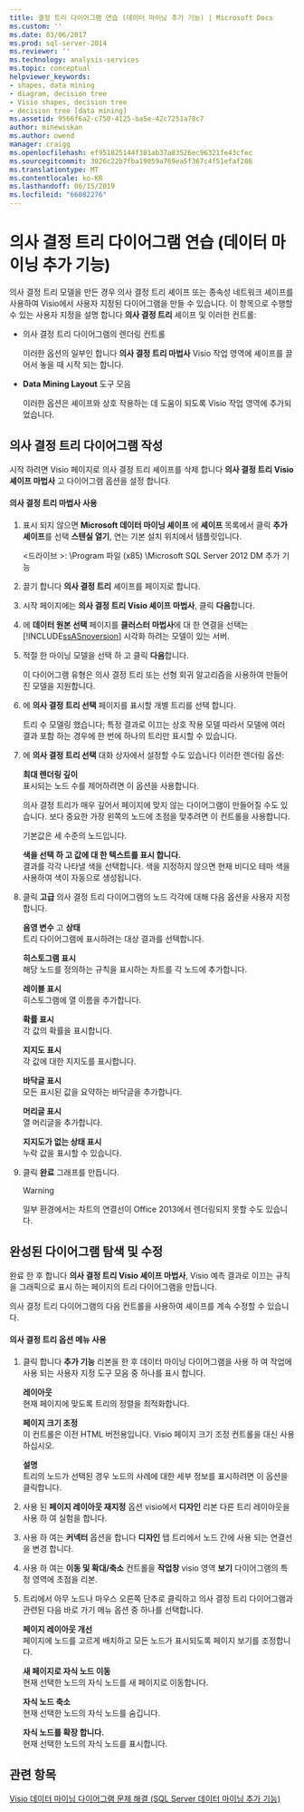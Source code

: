 ```yaml
---
title: 결정 트리 다이어그램 연습 (데이터 마이닝 추가 기능) | Microsoft Docs
ms.custom: ''
ms.date: 03/06/2017
ms.prod: sql-server-2014
ms.reviewer: ''
ms.technology: analysis-services
ms.topic: conceptual
helpviewer_keywords:
- shapes, data mining
- diagram, decision tree
- Visio shapes, decision tree
- decision tree [data mining]
ms.assetid: 9566f6a2-c750-4125-ba5e-42c7251a78c7
author: minewiskan
ms.author: owend
manager: craigg
ms.openlocfilehash: ef951825144f381ab37a83526ec96321fe43cfec
ms.sourcegitcommit: 3026c22b7fba19059a769ea5f367c4f51efaf286
ms.translationtype: MT
ms.contentlocale: ko-KR
ms.lasthandoff: 06/15/2019
ms.locfileid: "66082276"
---
```

# <a name="decision-tree-diagram-walkthrough--data-mining-add-ins"></a>의사 결정 트리 다이어그램 연습 (데이터 마이닝 추가 기능)
  의사 결정 트리 모델을 만든 경우 의사 결정 트리 셰이프 또는 종속성 네트워크 셰이프를 사용하여 Visio에서 사용자 지정된 다이어그램을 만들 수 있습니다. 이 항목으로 수행할 수 있는 사용자 지정을 설명 합니다 **의사 결정 트리** 셰이프 및 이러한 컨트롤:  
  
-   의사 결정 트리 다이어그램의 렌더링 컨트롤  
  
     이러한 옵션의 일부인 합니다 **의사 결정 트리 마법사** Visio 작업 영역에 셰이프를 끌어서 놓을 때 시작 되는 합니다.  
  
-   **Data Mining Layout** 도구 모음  
  
     이러한 옵션은 셰이프와 상호 작용하는 데 도움이 되도록 Visio 작업 영역에 추가되었습니다.  
  
## <a name="build-a-decision-tree-diagram"></a>의사 결정 트리 다이어그램 작성  
 시작 하려면 Visio 페이지로 의사 결정 트리 셰이프를 삭제 합니다 **의사 결정 트리 Visio 셰이프 마법사** 고 다이어그램 옵션을 설정 합니다.  
  
#### <a name="use-the-decision-tree-wizard"></a>의사 결정 트리 마법사 사용  
  
1.  표시 되지 않으면 **Microsoft 데이터 마이닝 셰이프** 에 **셰이프** 목록에서 클릭 **추가 셰이프**를 선택 **스텐실 열기**, 연는 기본 설치 위치에서 템플릿입니다.  
  
     \<드라이브 >: \Program 파일 (x85) \Microsoft SQL Server 2012 DM 추가 기능  
  
2.  끌기 합니다 **의사 결정 트리** 셰이프를 페이지로 합니다.  
  
3.  시작 페이지에는 **의사 결정 트리 Visio 셰이프 마법사**, 클릭 **다음**합니다.  
  
4.  에 **데이터 원본 선택** 페이지를 **클러스터 마법사**에 대 한 연결을 선택는 [!INCLUDE[ssASnoversion](../includes/ssasnoversion-md.md)] 시각화 하려는 모델이 있는 서버.  
  
5.  적절 한 마이닝 모델을 선택 하 고 클릭 **다음**합니다.  
  
     이 다이어그램 유형은 의사 결정 트리 또는 선형 회귀 알고리즘을 사용하여 만들어진 모델을 지원합니다.  
  
6.  에 **의사 결정 트리 선택** 페이지를 표시할 개별 트리를 선택 합니다.  
  
     트리 수 모델링 했습니다; 특정 결과로 이끄는 상호 작용 모델 따라서 모델에 여러 결과 포함 하는 경우에 한 번에 하나의 트리만 표시할 수 있습니다.  
  
7.  에 **의사 결정 트리 선택** 대화 상자에서 설정할 수도 있습니다 이러한 렌더링 옵션:  
  
     **최대 렌더링 깊이**  
     표시되는 노드 수를 제어하려면 이 옵션을 사용합니다.  
  
     의사 결정 트리가 매우 깊어서 페이지에 맞지 않는 다이어그램이 만들어질 수도 있습니다. 보다 중요한 가장 왼쪽의 노드에 초점을 맞추려면 이 컨트롤을 사용합니다.  
  
     기본값은 세 수준의 노드입니다.  
  
     **색을 선택 하 고 값에 대 한 텍스트를 표시 합니다.**  
     결과를 각각 나타낼 색을 선택합니다. 색을 지정하지 않으면 현재 비디오 테마 색을 사용하여 색이 자동으로 생성됩니다.  
  
8.  클릭 **고급** 의사 결정 트리 다이어그램의 노드 각각에 대해 다음 옵션을 사용자 지정 합니다.  
  
     **음영 변수** 고 **상태**  
     트리 다이어그램에 표시하려는 대상 결과를 선택합니다.  
  
     **히스토그램 표시**  
     해당 노드를 정의하는 규칙을 표시하는 차트를 각 노드에 추가합니다.  
  
     **레이블 표시**  
     히스토그램에 열 이름을 추가합니다.  
  
     **확률 표시**  
     각 값의 확률을 표시합니다.  
  
     **지지도 표시**  
     각 값에 대한 지지도를 표시합니다.  
  
     **바닥글 표시**  
     모든 표시된 값을 요약하는 바닥글을 추가합니다.  
  
     **머리글 표시**  
     열 머리글을 추가합니다.  
  
     **지지도가 없는 상태 표시**  
     누락 값을 표시할 수 있습니다.  
  
9. 클릭 **완료** 그래프를 만듭니다.  
  
    > [!WARNING]  
    >  일부 환경에서는 차트의 연결선이 Office 2013에서 렌더링되지 못할 수도 있습니다.  
  
## <a name="explore-and-modify-the-finished-diagram"></a>완성된 다이어그램 탐색 및 수정  
 완료 한 후 합니다 **의사 결정 트리 Visio 셰이프 마법사**, Visio 예측 결과로 이끄는 규칙을 그래픽으로 표시 하는 페이지의 트리 다이어그램을 만듭니다.  
  
 의사 결정 트리 다이어그램의 다음 컨트롤을 사용하여 셰이프를 계속 수정할 수 있습니다.  
  
#### <a name="using-the-decision-tree-option-menus"></a>의사 결정 트리 옵션 메뉴 사용  
  
1.  클릭 합니다 **추가 기능** 리본을 한 후 데이터 마이닝 다이어그램을 사용 하 여 작업에 사용 되는 사용자 지정 도구 모음 중 하나를 표시 합니다.  
  
     **레이아웃**  
     현재 페이지에 맞도록 트리의 정렬을 최적화합니다.  
  
     **페이지 크기 조정**  
     이 컨트롤은 이전 HTML 버전용입니다. Visio 페이지 크기 조정 컨트롤을 대신 사용하십시오.  
  
     **설명**  
     트리의 노드가 선택된 경우 노드의 사례에 대한 세부 정보를 표시하려면 이 옵션을 클릭합니다.  
  
2.  사용 된 **페이지 레이아웃 재지정** 옵션 visio에서 **디자인** 리본 다른 트리 레이아웃을 사용 하 여 실험을 합니다.  
  
3.  사용 하 여는 **커넥터** 옵션을 합니다 **디자인** 탭 트리에서 노드 간에 사용 되는 연결선을 변경 합니다.  
  
4.  사용 하 여는 **이동 및 확대/축소** 컨트롤을 **작업창** visio 영역 **보기** 다이어그램의 특정 영역에 초점을 리본.  
  
5.  트리에서 아무 노드나 마우스 오른쪽 단추로 클릭하고 의사 결정 트리 다이어그램과 관련된 다음 바로 가기 메뉴 옵션 중 하나를 선택합니다.  
  
     **페이지 레이아웃 개선**  
     페이지에 노드를 고르게 배치하고 모든 노드가 표시되도록 페이지 보기를 조정합니다.  
  
     **새 페이지로 자식 노드 이동**  
     현재 선택한 노드의 자식 노드를 새 페이지로 이동합니다.  
  
     **자식 노드 축소**  
     현재 선택한 노드의 자식 노드를 숨깁니다.  
  
     **자식 노드를 확장 합니다.**  
     현재 선택한 노드의 자식 노드를 표시합니다.  
  
## <a name="see-also"></a>관련 항목  
 [Visio 데이터 마이닝 다이어그램 문제 해결 &#40;SQL Server 데이터 마이닝 추가 기능&#41;](troubleshooting-visio-data-mining-diagrams-sql-server-data-mining-add-ins.md)  
  
  
